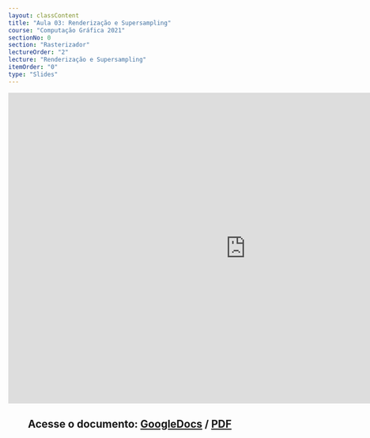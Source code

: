 ```yaml
---
layout: classContent
title: "Aula 03: Renderização e Supersampling"
course: "Computação Gráfica 2021"
sectionNo: 0
section: "Rasterizador"
lectureOrder: "2"
lecture: "Renderização e Supersampling"
itemOrder: "0"
type: "Slides"
---
```


<iframe src="https://docs.google.com/presentation/d/e/2PACX-1vRjffjdTv0SeUIS8fc9Ty16ibdu7lNovRr80rFo3nzAqy5H_uYN72LPeVVitYD4YymtcTriBdcrgmSF/embed?start=false&loop=false&delayms=3000" frameborder="0" width="960" height="629" allowfullscreen="true" mozallowfullscreen="true" webkitallowfullscreen="true"></iframe>

## &nbsp;&nbsp;&nbsp;&nbsp;&nbsp;&nbsp;&nbsp;&nbsp;Acesse o documento: [GoogleDocs](https://docs.google.com/presentation/d/11emR7RHslMruB1kvWIxy4GygHtozZYMQbq6qbOUVqv8/preview?rm=minimal&usp=sharing) / [PDF](https://drive.google.com/file/d/1VyDSP9_DA0uWBGrK2zZd-Rq5UakaOpli/view?usp=sharing)

